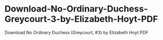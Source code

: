 # Download-No-Ordinary-Duchess-Greycourt-3-by-Elizabeth-Hoyt-PDF
Download No Ordinary Duchess (Greycourt, #3) by Elizabeth Hoyt PDF
